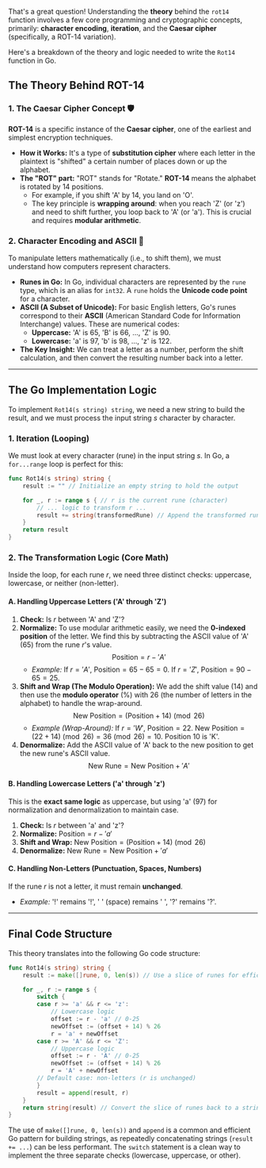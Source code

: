 That's a great question\! Understanding the **theory** behind the `rot14` function involves a few core programming and cryptographic concepts, primarily: **character encoding**, **iteration**, and the **Caesar cipher** (specifically, a ROT-14 variation).

Here's a breakdown of the theory and logic needed to write the `Rot14` function in Go.

## The Theory Behind ROT-14

### 1\. The Caesar Cipher Concept 🛡️

**ROT-14** is a specific instance of the **Caesar cipher**, one of the earliest and simplest encryption techniques.

  * **How it Works:** It's a type of **substitution cipher** where each letter in the plaintext is "shifted" a certain number of places down or up the alphabet.
  * **The "ROT" part:** "ROT" stands for "Rotate." **ROT-14** means the alphabet is rotated by 14 positions.
      * For example, if you shift 'A' by 14, you land on 'O'.
      * The key principle is **wrapping around**: when you reach 'Z' (or 'z') and need to shift further, you loop back to 'A' (or 'a'). This is crucial and requires **modular arithmetic**.

### 2\. Character Encoding and ASCII 🔢

To manipulate letters mathematically (i.e., to shift them), we must understand how computers represent characters.

  * **Runes in Go:** In Go, individual characters are represented by the `rune` type, which is an alias for `int32`. A `rune` holds the **Unicode code point** for a character.
  * **ASCII (A Subset of Unicode):** For basic English letters, Go's runes correspond to their **ASCII** (American Standard Code for Information Interchange) values. These are numerical codes:
      * **Uppercase:** 'A' is $65$, 'B' is $66$, ..., 'Z' is $90$.
      * **Lowercase:** 'a' is $97$, 'b' is $98$, ..., 'z' is $122$.
  * **The Key Insight:** We can treat a letter as a number, perform the shift calculation, and then convert the resulting number back into a letter.

-----

## The Go Implementation Logic

To implement `Rot14(s string) string`, we need a new string to build the result, and we must process the input string $s$ character by character.

### 1\. Iteration (Looping)

We must look at every character (rune) in the input string $s$. In Go, a `for...range` loop is perfect for this:

```go
func Rot14(s string) string {
    result := "" // Initialize an empty string to hold the output

    for _, r := range s { // r is the current rune (character)
        // ... logic to transform r ...
        result += string(transformedRune) // Append the transformed rune
    }
    return result
}
```

### 2\. The Transformation Logic (Core Math)

Inside the loop, for each rune $r$, we need three distinct checks: uppercase, lowercase, or neither (non-letter).

#### A. Handling Uppercase Letters ('A' through 'Z')

1.  **Check:** Is $r$ between 'A' and 'Z'?
2.  **Normalize:** To use modular arithmetic easily, we need the **0-indexed position** of the letter. We find this by subtracting the ASCII value of 'A' ($65$) from the rune $r$'s value.
    $$\text{Position} = r - 'A'$$
      * *Example:* If $r = 'A'$, $\text{Position} = 65 - 65 = 0$. If $r = 'Z'$, $\text{Position} = 90 - 65 = 25$.
3.  **Shift and Wrap (The Modulo Operation):** We add the shift value ($14$) and then use the **modulo operator** ($\%$) with $26$ (the number of letters in the alphabet) to handle the wrap-around.
    $$\text{New Position} = (\text{Position} + 14) \pmod{26}$$
      * *Example (Wrap-Around):* If $r = 'W'$, $\text{Position} = 22$. $\text{New Position} = (22 + 14) \pmod{26} = 36 \pmod{26} = 10$. Position $10$ is 'K'.
4.  **Denormalize:** Add the ASCII value of 'A' back to the new position to get the new rune's ASCII value.
    $$\text{New Rune} = \text{New Position} + 'A'$$

#### B. Handling Lowercase Letters ('a' through 'z')

This is the **exact same logic** as uppercase, but using 'a' ($97$) for normalization and denormalization to maintain case.

1.  **Check:** Is $r$ between 'a' and 'z'?
2.  **Normalize:** $\text{Position} = r - 'a'$
3.  **Shift and Wrap:** $\text{New Position} = (\text{Position} + 14) \pmod{26}$
4.  **Denormalize:** $\text{New Rune} = \text{New Position} + 'a'$

#### C. Handling Non-Letters (Punctuation, Spaces, Numbers)

If the rune $r$ is not a letter, it must remain **unchanged**.

  * *Example:* '\!' remains '\!', ' ' (space) remains ' ', '?' remains '?'.

-----

## Final Code Structure

This theory translates into the following Go code structure:

```go
func Rot14(s string) string {
    result := make([]rune, 0, len(s)) // Use a slice of runes for efficient building

    for _, r := range s {
        switch {
        case r >= 'a' && r <= 'z':
            // Lowercase logic
            offset := r - 'a' // 0-25
            newOffset := (offset + 14) % 26
            r = 'a' + newOffset
        case r >= 'A' && r <= 'Z':
            // Uppercase logic
            offset := r - 'A' // 0-25
            newOffset := (offset + 14) % 26
            r = 'A' + newOffset
        // Default case: non-letters (r is unchanged)
        }
        result = append(result, r)
    }
    return string(result) // Convert the slice of runes back to a string
}
```

The use of `make([]rune, 0, len(s))` and `append` is a common and efficient Go pattern for building strings, as repeatedly concatenating strings (`result += ...`) can be less performant. The `switch` statement is a clean way to implement the three separate checks (lowercase, uppercase, or other).